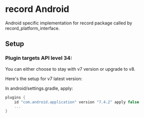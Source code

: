 # record Android

Android specific implementation for record package called by record_platform_interface.

## Setup
### Plugin targets API level 34:

You can either choose to stay with v7 version or upgrade to v8.

Here's the setup for v7 latest version:

In android/settings.gradle, apply:
```groovy
plugins {
    id "com.android.application" version "7.4.2" apply false
    ...
}
```
